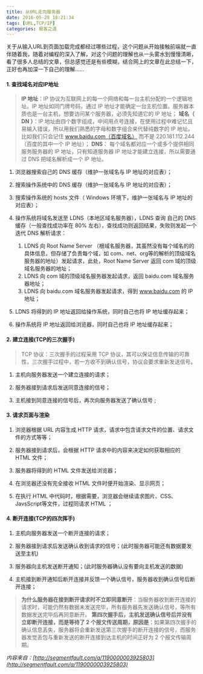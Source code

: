 ```yaml
---
title: 从URL走向服务器
date: 2016-05-28 18:21:34
tags: [URL,TCP/IP]
categories: 极客之道
---
```

关于从输入URL到页面加载完成都经过哪些过程，这个问题从开始接触前端就一直伴随着我，随着对编程的深入了解，对这个问题的理解也从一头雾水到慢慢清晰，看了很多人总结的文章，但总感觉还是有些模糊，结合网上的文章在此总结一下，正好也再加深一下自己的理解……
<!--more-->
#### 1. 查找域名对应IP地址
 > **IP 地址**：IP 协议为互联网上的每一个网络和每一台主机分配的一个逻辑地址。IP 地址如同门牌号码，通过 IP 地址才能确定一台主机位置。服务器本质也是一台主机，想要访问某个服务器，必须先知道它的 IP 地址；
> **域名（ DN ）**：IP 地址由四个数字组成，中间用点号连接，在使用过程中难记忆且易输入错误，所以用我们熟悉的字母和数字组合来代替纯数字的 IP 地址，比如我们只会记住 www.baidu.com（百度域名） 而不是 220.181.112.244（百度的其中一个 IP 地址）；
> **DNS**： 每个域名都对应一个或多个提供相同服务服务器的 IP 地址，只有知道服务器 IP 地址才能建立连接，所以需要通过 DNS 把域名解析成一个 IP 地址。

1. 浏览器搜索自己的 DNS 缓存（维护一张域名与 IP 地址的对应表）；

2. 搜索操作系统中的 DNS 缓存（维护一张域名与 IP 地址的对应表）；

3. 搜索操作系统的 hosts 文件（ Windows 环境下，维护一张域名与 IP 地址的对应表）；

4. 操作系统将域名发送至 LDNS（本地区域名服务器），LDNS 查询 自己的 DNS 缓存（一般查找成功率在 80% 左右），查找成功则返回结果，失败则发起一个迭代 DNS 解析请求：
	1. LDNS 向 Root Name Server （根域名服务器，其虽然没有每个域名的的具体信息，但存储了负责每个域，如 com、net、org等的解析的顶级域名服务器的地址）发起请求，此处，Root Name Server 返回 com 域的顶级域名服务器的地址；
	2. LDNS 向 com 域的顶级域名服务器发起请求，返回 baidu.com 域名服务器地址；
	3. LDNS 向 baidu.com 域名服务器发起请求，得到 www.baidu.com 的 IP 地址；
	
5. LDNS 将得到的 IP 地址返回给操作系统，同时自己也将 IP 地址缓存起来；

6. 操作系统将 IP 地址返回给浏览器，同时自己也将 IP 地址缓存起来；

#### 2. 建立连接(TCP的三次握手)
> TCP 协议：三次握手的过程采用 TCP 协议，其可以保证信息传输的可靠性，三次握手过程中，若一方收不到确认信号，协议会要求重新发送信号。

1. 主机向服务器发送一个建立连接的请求；

2. 服务器接到请求后发送同意连接的信号；

3. 主机接到同意连接的信号后，再次向服务器发送了确认信号 ;

#### 3. 请求页面与渲染
1. 浏览器根据 URL 内容生成 HTTP 请求，请求中包含请求文件的位置、请求文件的方式等等；

2. 服务器接到请求后，会根据 HTTP 请求中的内容来决定如何获取相应的 HTML 文件；

3. 服务器将得到的 HTML 文件发送给浏览器；

4. 在浏览器还没有完全接收 HTML 文件时便开始渲染、显示网页；

5. 在执行 HTML 中代码时，根据需要，浏览器会继续请求图片、CSS、JavsScript等文件，过程同请求 HTML ；

#### 4. 断开连接(TCP的四次挥手)
1. 主机向服务器发送一个断开连接的请求；

2. 服务器接到请求后发送确认收到请求的信号；(此时服务器可能还有数据要发送至主机)

3. 服务器向主机发送断开通知；(此时服务器确认没有要向主机发送的数据)

4. 主机接到断开通知后断开连接并反馈一个确认信号，服务器收到确认信号后断开连接；

> **为什么服务器在接到断开请求时不立即同意断开**：当服务器收到断开连接的请求时，可能仍然有数据未发送完毕，所有服务器先发送确认信号，等所有数据发送完毕后再同意断开。
> **第四次握手后，主机发送确认信号后并没有立即断开连接，而是等待了 2 个报文传送周期，原因是**：如果第四次握手的确认信息丢失，服务器将会重新发送第三次握手的断开连接的信号，而服务器发觉丢包与重新发送的断开连接到达主机的时间正好为 2 个报文传输周期。

*内容来自：[http://segmentfault.com/a/1190000003925803](http://segmentfault.com/a/1190000003925803)*